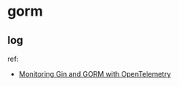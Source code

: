 # gorm

## log
ref:
- [Monitoring Gin and GORM with OpenTelemetry](https://dev.to/vmihailenco/monitoring-gin-and-gorm-with-opentelemetry-53o0)